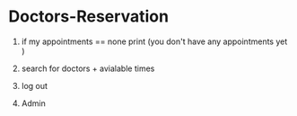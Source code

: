 # Doctors-Reservation

1. if my appointments == none 
print (you don't have any appointments yet )

2. search for doctors + avialable times 

3. log out 

4. Admin 

